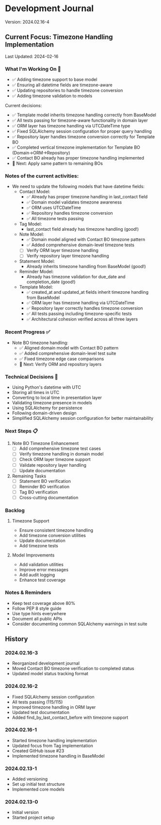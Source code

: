 # Development Journal
Version: 2024.02.16-4

## Current Focus: Timezone Handling Implementation
Last Updated: 2024-02-16

### What I'm Working On 🔨
- ✅ Adding timezone support to base model
- ✅ Ensuring all datetime fields are timezone-aware
- ✅ Updating repositories to handle timezone conversion
- ✅ Adding timezone validation to models

Current decisions:
- ✅ Template model inherits timezone handling correctly from BaseModel
- ✅ All tests passing for timezone-aware functionality in domain layer
- ✅ ORM layer has timezone handling via UTCDateTime type
- ✅ Fixed SQLAlchemy session configuration for proper query handling
- ✅ Repository layer handles timezone conversion correctly for Template BO
- ✅ Completed vertical timezone implementation for Template BO (Domain→ORM→Repository)
- ✅ Contact BO already has proper timezone handling implemented
- 🎯 Next: Apply same pattern to remaining BOs

### Notes of the current activities:
- We need to update the following models that have datetime fields:
  - Contact Model:
    - ✅ Already has proper timezone handling in last_contact field
    - ✅ Domain model validates timezone awareness
    - ✅ ORM uses UTCDateTime
    - ✅ Repository handles timezone conversion
    - ✅ All timezone tests passing
  - Tag Model:
    - last_contact field already has timezone handling (good!)
  - Note Model:
    - ✅ Domain model aligned with Contact BO timezone pattern
    - ✅ Added comprehensive domain-level timezone tests
    - [ ] Verify ORM layer timezone handling
    - [ ] Verify repository layer timezone handling
  - Statement Model:
    - Already inherits timezone handling from BaseModel (good!)
  - Reminder Model:
    - Already has timezone validation for due_date and completion_date (good!)
  - Template Model:
    - ✅ created_at and updated_at fields inherit timezone handling from BaseModel
    - ✅ ORM layer has timezone handling via UTCDateTime
    - ✅ Repository layer correctly handles timezone conversion
    - ✅ All tests passing including timezone-specific tests
    - ✅ Architectural cohesion verified across all three layers

### Recent Progress ✅
- Note BO timezone handling:
  - ✅ Aligned domain model with Contact BO pattern
  - ✅ Added comprehensive domain-level test suite
  - ✅ Fixed timezone edge case comparisons
  - 🔄 Next: Verify ORM and repository layers

### Technical Decisions 🔨
- Using Python's datetime with UTC
- Storing all times in UTC
- Converting to local time in presentation layer
- Validating timezone presence in models
- Using SQLAlchemy for persistence
- Following domain-driven design
- Simplified SQLAlchemy session configuration for better maintainability

### Next Steps 📋
1. Note BO Timezone Enhancement
   - [ ] Add comprehensive timezone test cases
   - [ ] Verify timezone handling in domain model
   - [ ] Check ORM layer timezone support
   - [ ] Validate repository layer handling
   - [ ] Update documentation

2. Remaining Tasks
   - [ ] Statement BO verification
   - [ ] Reminder BO verification
   - [ ] Tag BO verification
   - [ ] Cross-cutting documentation

### Backlog
1. Timezone Support
   - Ensure consistent timezone handling
   - Add timezone conversion utilities
   - Update documentation
   - Add timezone tests

2. Model Improvements
   - Add validation utilities
   - Improve error messages
   - Add audit logging
   - Enhance test coverage

### Notes & Reminders
- Keep test coverage above 80%
- Follow PEP 8 style guide
- Use type hints everywhere
- Document all public APIs
- Consider documenting common SQLAlchemy warnings in test suite

## History
### 2024.02.16-3
- Reorganized development journal
- Moved Contact BO timezone verification to completed status
- Updated model status tracking format

### 2024.02.16-2
- Fixed SQLAlchemy session configuration
- All tests passing (115/115)
- Improved timezone handling in ORM layer
- Updated test documentation
- Added find_by_last_contact_before with timezone support

### 2024.02.16-1
- Started timezone handling implementation
- Updated focus from Tag implementation
- Created GitHub issue #23
- Implemented timezone handling in BaseModel

### 2024.02.13-1
- Added versioning
- Set up initial test structure
- Implemented core models

### 2024.02.13-0
- Initial version
- Started project setup
